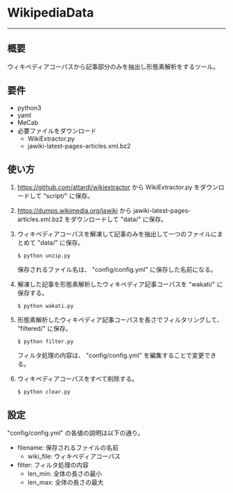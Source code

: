# WikipediaData
***
## 概要
ウィキペディアコーパスから記事部分のみを抽出し形態素解析をするツール。

## 要件
- python3
- yaml
- MeCab
- 必要ファイルをダウンロード
    - WikiExtractor.py
    - jawiki-latest-pages-articles.xml.bz2

## 使い方
1. https://github.com/attardi/wikiextractor から WikiExtractor.py をダウンロードして "script/" に保存。

2. https://dumps.wikimedia.org/jawiki から jawiki-latest-pages-articles.xml.bz2 をダウンロードして "data/" に保存。

3. ウィキペディアコーパスを解凍して記事のみを抽出して一つのファイルにまとめて "data/" に保存。
    ```
    $ python unzip.py
    ```
    保存されるファイル名は、 "config/config.yml" に保存した名前になる。

4. 解凍した記事を形態素解析したウィキペディア記事コーパスを "wakati/" に保存する。
    ```
    $ python wakati.py
    ```

5. 形態素解析したウィキペディア記事コーパスを長さでフィルタリングして、 "filtered/" に保存。
    ```
    $ python filter.py
    ```
    フィルタ処理の内容は、 "config/config.yml" を編集することで変更できる。

6. ウィキペディアコーパスをすべて削除する。
    ```
    $ python clear.py
    ```

## 設定
"config/config.yml" の各値の説明は以下の通り。

- filename: 保存されるファイルの名前
    - wiki_file: ウィキペディアコーパス
- filter: フィルタ処理の内容
    - len_min: 全体の長さの最小
    - len_max: 全体の長さの最大
